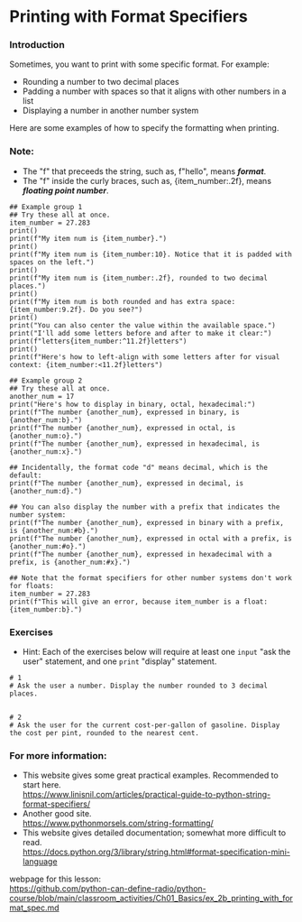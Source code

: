 # Printing with Format Specifiers

### Introduction

Sometimes, you want to print with some specific format.
For example:
 - Rounding a number to two decimal places
 - Padding a number with spaces so that it aligns with other numbers in a list
 - Displaying a number in another number system

Here are some examples of how to specify the formatting when printing.

### Note:
- The "f" that preceeds the string, such as, f"hello", means ***format***.
- The "f" inside the curly braces, such as, {item_number:.2f}, means ***floating point number***.

```python3
## Example group 1
## Try these all at once.
item_number = 27.283
print()
print(f"My item num is {item_number}.")
print()
print(f"My item num is {item_number:10}. Notice that it is padded with spaces on the left.")
print()
print(f"My item num is {item_number:.2f}, rounded to two decimal places.")
print()
print(f"My item num is both rounded and has extra space: {item_number:9.2f}. Do you see?")
print()
print("You can also center the value within the available space.")
print("I'll add some letters before and after to make it clear:")
print(f"letters{item_number:^11.2f}letters")
print()
print(f"Here's how to left-align with some letters after for visual context: {item_number:<11.2f}letters")
```

```python3
## Example group 2
## Try these all at once.
another_num = 17
print("Here's how to display in binary, octal, hexadecimal:")
print(f"The number {another_num}, expressed in binary, is {another_num:b}.")
print(f"The number {another_num}, expressed in octal, is {another_num:o}.")
print(f"The number {another_num}, expressed in hexadecimal, is {another_num:x}.")

## Incidentally, the format code "d" means decimal, which is the default:
print(f"The number {another_num}, expressed in decimal, is {another_num:d}.")

## You can also display the number with a prefix that indicates the number system:
print(f"The number {another_num}, expressed in binary with a prefix, is {another_num:#b}.")
print(f"The number {another_num}, expressed in octal with a prefix, is {another_num:#o}.")
print(f"The number {another_num}, expressed in hexadecimal with a prefix, is {another_num:#x}.")
```

```python3
## Note that the format specifiers for other number systems don't work for floats:
item_number = 27.283
print(f"This will give an error, because item_number is a float: {item_number:b}.")
```

### Exercises
- Hint: Each of the exercises below will require at least one `input` "ask the user" statement,  and one `print` "display" statement.
```python3
# 1
# Ask the user a number. Display the number rounded to 3 decimal places.


# 2 
# Ask the user for the current cost-per-gallon of gasoline. Display the cost per pint, rounded to the nearest cent.
```

### For more information:
- This website gives some great practical examples. Recommended to start here.  
  https://www.linisnil.com/articles/practical-guide-to-python-string-format-specifiers/  
- Another good site.  
  https://www.pythonmorsels.com/string-formatting/  
- This website gives detailed documentation; somewhat more difficult to read.  
  https://docs.python.org/3/library/string.html#format-specification-mini-language

webpage for this lesson:  
https://github.com/python-can-define-radio/python-course/blob/main/classroom_activities/Ch01_Basics/ex_2b_printing_with_format_spec.md
